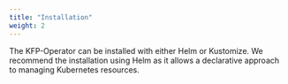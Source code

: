 ```yaml
---
title: "Installation"
weight: 2
---
```


The KFP-Operator can be installed with either Helm or Kustomize.
We recommend the installation using Helm as it allows a declarative approach to managing Kubernetes resources.

